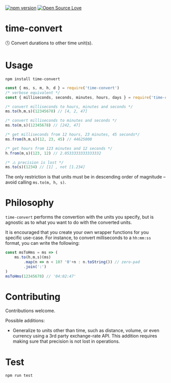 [![npm version](https://badge.fury.io/js/duck-check.svg)](https://badge.fury.io/js/time-convert)
[![Open Source Love](https://badges.frapsoft.com/os/mit/mit.svg?v=102)](https://github.com/ellerbrock/open-source-badge/)

# time-convert
🕓 Convert durations to other time unit(s).

# Usage
`npm install time-convert`
```js
const { ms, s, m, h, d } = require('time-convert')
/* verbose equivalent */
const { milliseconds, seconds, minutes, hours, days } = require('time-convert') 

/* convert milliseconds to hours, minutes and seconds */
ms.to(h,m,s)(12345678) // [4, 2, 47]

/* convert milliseconds to minutes and seconds */
ms.to(m,s)(12345678) // [242, 47]

/* get milliseconds from 12 hours, 23 minutes, 45 seconds*/
ms.from(h,m,s)(12, 23, 45) // 44625000

/* get hours from 123 minutes and 12 seconds */
h.from(m,s)(123, 12) // 2.0533333333333332

/* ⚠️ precision is lost */
ms.to(s)(1234) // [1] , not [1.234]
```

The only restriction is that units must be in descending order of magnitude – avoid calling `ms.to(m, h, s)`.

# Philosophy
`time-convert` performs the convertion with the units you specify, but is agnostic as to what you want to do with the converted units.

It is encouraged that you create your own wrapper functions for you specific use-case. 
For instance, to convert milliseconds to a `hh:mm:ss` format, you can write the following:

```js
const msToHms = ms => (
    ms.to(h,m,s)(ms)
        .map(n => n < 10? '0'+n : n.toString()) // zero-pad
        .join(':')
)
msToHms(12345678) // '04:02:47'
```

# Contributing
Contributions welcome.

Possible additions:
- Generalize to units other than time, such as distance, volume, or even currency using a 3rd party exchange-rate API.
This addition requires making sure that precision is not lost in operations. 

# Test
`npm run test`
